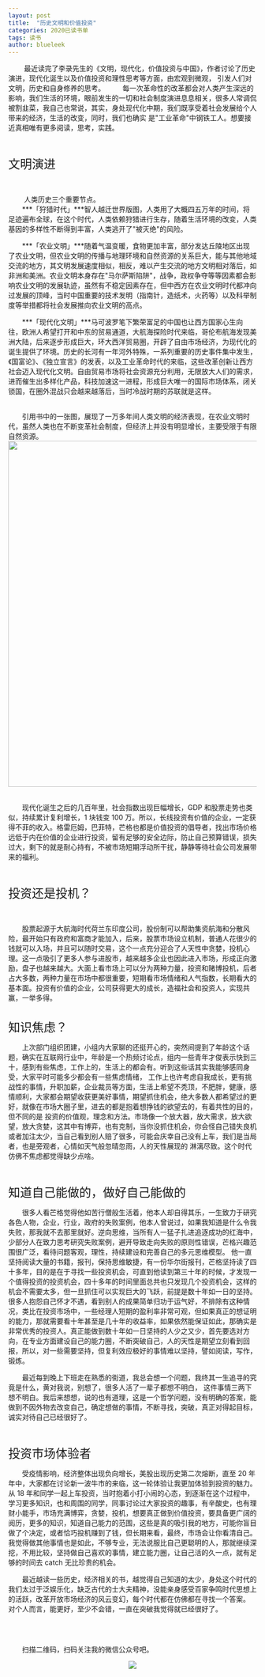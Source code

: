 ```yaml
---
layout: post
title:  "历史文明和价值投资"
categories: 2020已读书单
tags: 读书
author: blueleek
---
```

 
 
 &emsp;&emsp; 最近读完了李录先生的《文明，现代化，价值投资与中国》，作者讨论了历史演进，现代化诞生以及价值投资和理性思考等方面，由宏观到微观，
引发人们对文明，历史和自身修养的思考。
 &emsp;&emsp; 每一次革命性的改革都会对人类产生深远的影响，我们生活的环境，眼前发生的一切和社会制度演进息息相关，很多人常调侃被割韭菜，我自己也常说，其实，身处现代化中期，我们既享受着社会发展给个人带来的经济，生活的改变，同时，我们也确实
是"工业革命"中钢铁工人。想要接近真相唯有更多阅读，思考，实践。












<br/>

<font size=5>文明演进</font>

<br/>

&emsp;&emsp; 人类历史三个重要节点。
<br/>
&emsp;&emsp;***「狩猎时代」***智人越迁世界版图，人类用了大概四五万年的时间，将足迹遍布全球，在这个时代，人类依赖狩猎进行生存，随着生活环境的改变，人类基因的多样性不断得到丰富，人类逃开了"被灭绝"的风险。
<br/>

&emsp;&emsp;***「农业文明」***随着气温变暖，食物更加丰富，部分发达丘陵地区出现了农业文明，但农业文明的传播与地理环境和自然资源的关系巨大，能与其他地域交流的地方，其文明发展速度相似，相反，难以产生交流的地方文明相对落后，如非洲和美洲。农业文明本身存在"马尔萨斯陷阱"，战争，政权争夺等等因素都会影响农业文明的发展轨迹，虽然有不稳定因素存在，但中西方在农业文明时代都冲向过发展的顶峰，当时中国重要的技术发明（指南针，造纸术，火药等）以及科举制度等举措都将社会发展推向农业文明的高点。

&emsp;&emsp;***「现代化文明」***马可波罗笔下繁荣富足的中国也让西方国家心生向往，欧洲人希望打开和中东的贸易通道，大航海探险时代来临，哥伦布航海发现美洲大陆，后来逐步形成巨大，环大西洋贸易圈，开辟了自由市场经济，为现代化的诞生提供了环境。历史的长河有一年河外特殊，一系列重要的历史事件集中发生，《国富论》、《独立宣言》的发表，以及工业革命时代的来临，这些改革创新让西方社会迈入现代化文明。自由贸易市场将社会资源充分利用，无限放大人们的需求，进而催生出多样化产品，科技加速这一进程，形成巨大唯一的国际市场体系，闭关锁国，在圈外混战只会越来越落后，当时冷战时期的苏联就是这样。


<br/>
&emsp;&emsp;引用书中的一张图，展现了一万多年间人类文明的经济表现，在农业文明时代，虽然人类也在不断变革社会制度，但经济上并没有明显增长，主要受限于有限自然资源。

<br/>

<div style="text-align: center">
<img width = "700" src="https://img-blog.csdnimg.cn/20200711003709347.png?x-oss-process=image/watermark,type_ZmFuZ3poZW5naGVpdGk,shadow_10,text_aHR0cHM6Ly9ibG9nLmNzZG4ubmV0L2hodGh3eA==,size_16,color_FFFFFF,t_70"/>
</div>

<br/>

&emsp;&emsp;现代化诞生之后的几百年里，社会指数出现巨幅增长，GDP 和股票走势也类似，持续累计复利增长，1 块钱变 100 万。所以，长线投资有价值的企业，一定获得不菲的收入。格雷厄姆，巴菲特，芒格也都是价值投资的倡导者，找出市场价格
远低于内在价值的企业进行投资，留有足够的安全边际，防止自己预算错误，损失过大，剩下的就是耐心持有，不被市场短期浮动所干扰，静静等待社会公司发展带来的福利。


<br/>

<font size=5>投资还是投机？</font>

<br/>

&emsp;&emsp;股票起源于大航海时代荷兰东印度公司，股份制可以帮助集资航海和分散风险，最开始只有政府和富商才能加入，后来，股票市场设立机制，普通人花很少的钱就可以入场，并且可以随时交易，这个一点充分迎合了人天性中贪婪，投机心理。这一点吸引了更多人参与进股市，越来越多企业也因此进入市场，形成正向激励，盘子也越来越大。大面上看市场上可以分为两种力量，投资和赌博投机，后者占大多数，两种力量在市场中都很重要，短期看市场情绪和人气指数，长期看大的基本面。投资有价值的企业，公司获得更大的成长，造福社会和投资人，实现共赢，一举多得。

<br/>
<font size=5>知识焦虑？</font>
<br/>

&emsp;&emsp;上次部门组织团建，小组内大家聊的还挺开心的，突然间提到了年龄这个话题，确实在互联网行业中，年龄是一个热频讨论点，组内一些青年才俊表示快到三十，感到有些焦虑，工作上的，生活上的都会有。听到这些话其实我能够感同身受，大家平时可能多少都会有一些焦虑情绪，
工作上也许考虑自我成长，更有挑战性的事情，升职加薪，企业裁员等方面，生活上希望不秃顶，不肥胖，健康，感情顺利，大家都会期望收获更美好事情，期望抓住机会，绝大多数人都希望过的更好，就像在市场大圈子里，进去的都是抱着想挣钱的欲望去的，有着共性的目的，但不同的是
投资的价值观，理念和方法。市场像一个放大器，放大需求，放大欲望，放大贪婪，这其中有博弈，也有克制，当你没抓住机会，你会怪自己错失良机或者加注太少，当自己看到别人赔了很多，可能会庆幸自己没有上车，我们是当局者，也是旁观者，心情如天气般忽晴忽雨，人的天性展现的
淋漓尽致。这个时代仿佛不焦虑都觉得缺少点啥。

<br/>

<font size=5>知道自己能做的，做好自己能做的</font>
<br/>


&emsp;&emsp;很多人看芒格觉得他如苦行僧般生活着，他本人却自得其乐，一生致力于研究各色人物，企业，行业，政府的失败案例，他本人曾说过，如果我知道是什么令我失败，那我就不去那里就好。逆向思维，当所有人一猛子扎进追逐成功的红海中，少部分人在致力思考研究失败案例，避开导致走向失败的原则性错误，芒格兴趣范围很广泛，看待问题客观，理性，持续建设和完善自己的多元思维模型。
他一直坚持阅读大量的书籍，报刊，保持思维敏捷，有一份华尔街报刊，芒格坚持读了四十多年，目的是在于寻找一些投资机会，可直到他读到第三十年的时候，才发现一个值得投资的投资机会，四十多年的时间里面总共也只发现几个投资机会，这样的机会不需要太多，但一旦抓住可以实现巨大的飞跃，前提是数十年如一日的坚持。很多人抱怨自己怀才不遇，看到别人的成果简单归功于运气好，不排除有这种情况，类比在投资市场中，一些经理人短期的盈利率非常可观，但如果真正的想证明的能力，那就需要看十年甚至是几十年的收益率，如果依然能保证如此，那确实是非常优秀的投资人。真正能做到数十年如一日坚持的人少之又少，首先要选对方向，在专业方面建设自己的能力圈，不断突破自己，人的天性是期望立刻看到回报，所以，对一些需要坚持，但复利效应极好的事情难以坚持，譬如阅读，写作，锻炼。

&emsp;&emsp;最近每到晚上下班走在熟悉的街道，我总会想一个问题，我终其一生追寻的究竟是什么，黄对我说，别想了，很多人活了一辈子都想不明白，
这件事情三两下想不明白。我后来想想，说的也有道理，这是一个哲学问题，没有明确的答案，能做到不因外物去改变自己，确定想做的事情，不断寻找，突破，真正对得起目标，诚实对待自己已经很好了。

<br/>

<font size=5>投资市场体验者</font>
<br/>

&emsp;&emsp;受疫情影响，经济整体出现负向增长，美股出现历史第二次熔断，直至 20 年年中，大家都在讨论新一波牛市的来临，这一轮体验让我更加体验到投资的魅力。
从 18 年和同学一起上车投资，当时抱着小打小闹的心态，到逐渐在这个过程中，学习更多知识，也和周围的同学，同事讨论过大家投资的趣事，有辛酸史，也有理财小能手，市场充满博弈，贪婪，投机，想要真正做到价值投资，要具备更广阔的阅历，更多的知识，知道自己能力的范围，这些是真的吸引我的地方，可能你盲目做了个决定，或者恰巧投机赚到了钱，但长期来看，最终，市场会让你看清自己。我觉得做其他事情也是如此，不够专业，无法说服比自己更聪明的人，那就继续深挖，不用比较，坚持做自己喜欢的事情，建立能力圈，让自己活的久一点，就有足够的时间去 catch 
无比珍贵的机会。

&emsp;&emsp;最近越读一些历史，经济相关的书，越觉得自己知道的太少，身处这个时代的我们太过于泛娱乐化，缺乏古代的士大夫精神，没能亲身感受百家争鸣时代思想上的活跃，改革开放市场经济的风云变幻，每个时代都在仿佛都在寻找一个答案。
对个人而言，能更好，至少不会错，一直在突破我觉得就已经很好了。

<br/>
<br/>



&emsp;&emsp;扫描二维码，扫码关注我的微信公众号吧。<br/>
<div style="text-align: center">
<img src="https://pic1.zhimg.com/80/v2-e9a8c6db60c6ed251ad46fa464063dac_hd.jpg"/>
</div>

